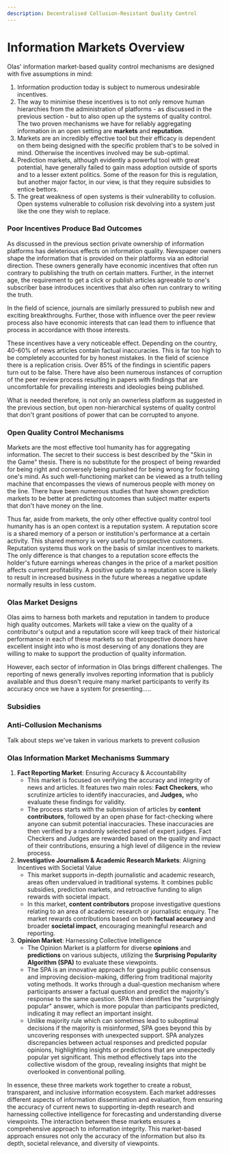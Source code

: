 ```yaml
---
description: Decentralised Collusion-Resistant Quality Control
---
```


# Information Markets Overview

Olas' information market-based quality control mechanisms are designed with five assumptions in mind:

1. Information production today is subject to numerous undesirable incentives. &#x20;
2. The way to minimise these incentives is to not only remove human hierarchies from the administration of platforms - as discussed in the previous section - but to also open up the systems of quality control. The two proven mechanisms we have for reliably aggregating information in an open setting are **markets** and **reputation**.
3. Markets are an incredibly effective tool but their efficacy is dependent on them being designed with the specific problem that's to be solved in mind. Otherwise the incentives involved may be sub-optimal.  &#x20;
4. Prediction markets, although evidently a powerful tool with great potential, have generally failed to gain mass adoption outside of sports and to a lesser extent politics. Some of the reason for this is regulation, but another major factor, in our view, is that they require subsidies to entice bettors.  &#x20;
5. The great weakness of open systems is their vulnerability to collusion. Open systems vulnerable to collusion risk devolving into a system just like the one they wish to replace.&#x20;

### Poor Incentives Produce Bad Outcomes

As discussed in the previous section private ownership of information platforms has deleterious effects on information quality. Newspaper owners shape the information that is provided on their platforms via an editorial direction. These owners generally have economic incentives that often run contrary to publishing the truth on certain matters. Further, in the internet age, the requirement to get a click or publish articles agreeable to one's subscriber base introduces incentives that also often run contrary to writing the truth.&#x20;

In the field of science, journals are similarly pressured to publish new and exciting breakthroughs. Further, those with influence over the peer review process also have economic interests that can lead them to influence that process in accordance with those interests.&#x20;

These incentives have a very noticeable effect. Depending on the country, 40-60% of news articles contain factual inaccuracies. This is far too high to be completely accounted for by honest mistakes. In the field of science there is a replication crisis. Over 85% of the findings in scientific papers turn out to be false. There have also been numerous instances of corruption of the peer review process resulting in papers with findings that are uncomfortable for prevailing interests and ideologies being published.&#x20;

What is needed therefore, is not only an ownerless platform as suggested in the previous section, but open non-hierarchical systems of quality control that don't grant positions of power that can be corrupted to anyone.&#x20;

### Open Quality Control Mechanisms

Markets are the most effective tool humanity has for aggregating information. The secret to their success is best described by the "Skin in the Game" thesis. There is no substitute for the prospect of being rewarded for being right and conversely being punished for being wrong for focusing one's mind. As such well-functioning market can be viewed as a truth telling machine that encompasses the views of numerous people with money on the line. There have been numerous studies that have shown prediction markets to be better at predicting outcomes than subject matter experts that don't have money on the line.&#x20;

Thus far, aside from markets, the only other effective quality control tool humanity has is an open context is a reputation system. A reputation score is a shared memory of a person or institution's performance at a certain activity. This shared memory is very useful to prospective customers. Reputation systems thus work on the basis of similar incentives to markets.  The only difference is that changes to a reputation score effects the holder's future earnings whereas changes in the price of a market position affects current profitability. A positive update to a reputation score is likely to result in increased business in the future whereas a negative update normally results in less custom.   &#x20;

### Olas Market Designs

Olas aims to harness both markets and reputation in tandem to produce high quality outcomes. Markets will take a view on the quality of a contributor's output and a reputation score will keep track of their historical performance in each of these markets so that prospective donors have excellent insight into who is most deserving of any donations they are willing to make to support the production of quality information.&#x20;

However, each sector of information in Olas brings different challenges. The reporting of news generally involves reporting information that is publicly available and thus doesn't require many market participants to verify its accuracy once we have a system for presenting.....&#x20;

### Subsidies

### Anti-Collusion Mechanisms

Talk about steps we've taken in various markets to prevent collusion





### Olas Information Market Mechanisms Summary

1. **Fact Reporting Market**: Ensuring Accuracy & Accountability
   * This market is focused on verifying the accuracy and integrity of news and articles. It features two main roles: **Fact Checkers**, who scrutinize articles to identify inaccuracies, and **Judges,** who evaluate these findings for validity.
   * The process starts with the submission of articles by **content contributors**, followed by an open phase for fact-checking where anyone can submit potential inaccuracies. These inaccuracies are then verified by a randomly selected panel of expert judges. Fact Checkers and Judges are rewarded based on the quality and impact of their contributions, ensuring a high level of diligence in the review process.
2. **Investigative Journalism & Academic Research Markets**: Aligning Incentives with Societal Value
   * This market supports in-depth journalistic and academic research, areas often undervalued in traditional systems. It combines public subsidies, prediction markets, and retroactive funding to align rewards with societal impact.
   * In this market, **content contributors** propose investigative questions relating to an area of academic research or journalistic enquiry. The market rewards contributions based on both **factual accuracy** and broader **societal impact**, encouraging meaningful research and reporting.
3. **Opinion Market**: Harnessing Collective Intelligence
   * The Opinion Market is a platform for diverse **opinions** and **predictions** on various subjects, utilizing the **Surprising Popularity Algorithm (SPA)** to evaluate these viewpoints.
   * The SPA is an innovative approach for gauging public consensus and improving decision-making, differing from traditional majority voting methods. It works through a dual-question mechanism where participants answer a factual question and predict the majority's response to the same question. SPA then identifies the "surprisingly popular" answer, which is more popular than participants predicted, indicating it may reflect an important insight.
   * Unlike majority rule which can sometimes lead to suboptimal decisions if the majority is misinformed, SPA goes beyond this by uncovering responses with unexpected support. SPA analyzes discrepancies between actual responses and predicted popular opinions, highlighting insights or predictions that are unexpectedly popular yet significant. This method effectively taps into the collective wisdom of the group, revealing insights that might be overlooked in conventional polling.

In essence, these three markets work together to create a robust, transparent, and inclusive information ecosystem. Each market addresses different aspects of information dissemination and evaluation, from ensuring the accuracy of current news to supporting in-depth research and harnessing collective intelligence for forecasting and understanding diverse viewpoints. The interaction between these markets ensures a comprehensive approach to information integrity. This market-based approach ensures not only the accuracy of the information but also its depth, societal relevance, and diversity of viewpoints.
